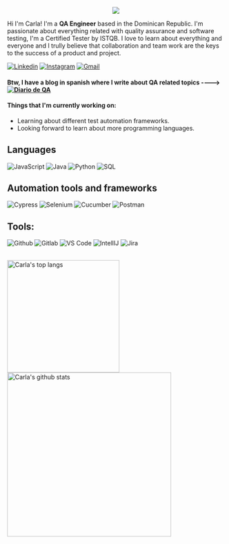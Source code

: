 <p align="center"><img src="https://i.imgur.com/A6bWGFl.gif"/></p>

Hi I'm Carla! I'm a **QA Engineer** based in the Dominican Republic. I'm passionate about everything related with quality assurance and software testing, I'm a Certified Tester by ISTQB. I love to learn about everything and everyone and I trully believe that collaboration and team work are the keys to the success of a product and project. 
<br>

[![Linkedin](https://img.shields.io/badge/-Carla%20Gomez-blue?style=flat&logo=Linkedin&logoColor=white)](https://www.linkedin.com/in/carla-gómez-53a43b14)
[![Instagram](https://img.shields.io/badge/-carlamgomezp-c13584?style=flat&labelColor=c13584&logo=instagram&logoColor=white)](https://www.instagram.com/carlamgomezp)
[![Gmail](https://img.shields.io/badge/-carlagomezp1@gmail.com-c14438?style=flat&logo=Gmail&logoColor=white)](mailto:carlagomezp1@gmail.com)

#### Btw, I have a blog in spanish where I write about QA related topics ----> [![Diario de QA](https://img.shields.io/badge/-Diario%20de%20QA-black?style=flat)](https://www.diariodeqa.com)


#### Things that I'm currently working on: 
* Learning about different test automation frameworks.
* Looking forward to learn about more programming languages.

## Languages

![JavaScript](https://img.shields.io/badge/-JavaScript-000000?style=flat&logo=javascript)
![Java](https://img.shields.io/badge/-Java-000000?style=flat&logo=java)
![Python](https://img.shields.io/badge/-Python-000000?style=flat&logo=python)
![SQL](https://img.shields.io/badge/-SQL-000000?style=flat&logo=mysql)

## Automation tools and frameworks

![Cypress](https://img.shields.io/badge/-Cypress-000000?style=flat&logo=cypress)
![Selenium](https://img.shields.io/badge/-Selenium-000000?style=flat&logo=selenium)
![Cucumber](https://img.shields.io/badge/-Cucumber-000000?style=flat&logo=cucumber)
![Postman](https://img.shields.io/badge/-Postman-000000?style=flat&logo=postman)

## Tools:

![Github](https://img.shields.io/badge/-Github-000000?style=flat&logo=github)
![Gitlab](https://img.shields.io/badge/-Gitlab-000000?style=flat&logo=gitlab)
![VS Code](https://img.shields.io/badge/-VS%20Code-000000?style=flat&logo=Visual%20Studio%20Code)
![IntellIJ](https://img.shields.io/badge/-IntellIJ%20IDEA-000000?style=flat&logo=intellij%20idea)
![Jira](https://img.shields.io/badge/-Jira-000000?style=flat&logo=jira)

<br>
<a href="https://github.com/carlagomez/github-readme-stats">
<img width="260" height="auto" align="left" alt="Carla's top langs" 
src="https://github-readme-stats.vercel.app/api/top-langs/?username=CarlaGomez&show_icons=true&theme=algolia&count_private=true" /></a>      
 
<a href="https://github.com/CarlaGomez?tab=repositories">
<img width="380" height="auto" alt="Carla's github stats" 
src="https://github-readme-stats.vercel.app/api?username=CarlaGomez&show_icons=true&theme=algolia&count_private=true" /></a>
